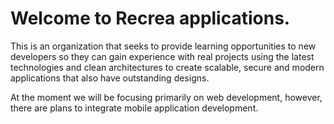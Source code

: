 # Welcome to Recrea applications.
This is an organization that seeks to provide learning opportunities to new developers so they can gain experience with real projects using the latest technologies and clean architectures to create scalable, secure and modern applications that also have outstanding designs.

At the moment we will be focusing primarily on web development, however, there are plans to integrate mobile application development.
